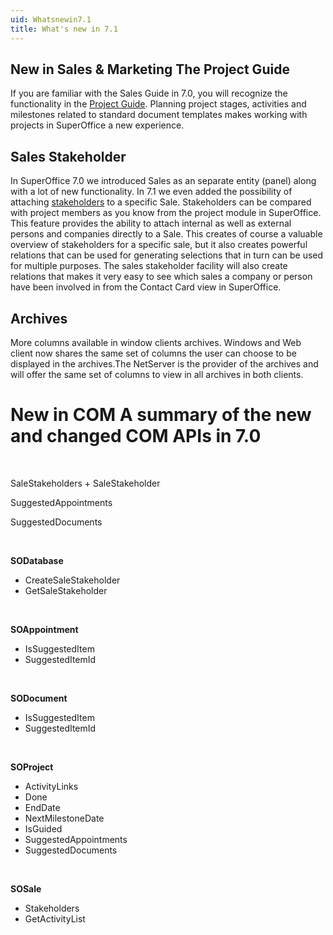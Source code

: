 ```yaml
---
uid: Whatsnewin7.1
title: What's new in 7.1
---
```


New in Sales & Marketing
The Project Guide
-----------------

If you are familiar with the Sales Guide in 7.0, you will recognize the functionality in the [Project Guide](Project%20guide.md). Planning project stages, activities and milestones related to standard document templates makes working with projects in SuperOffice a new experience.

Sales Stakeholder
-----------------

In SuperOffice 7.0 we introduced Sales as an separate entity (panel) along with a lot of new functionality. In 7.1 we even added the possibility of attaching [stakeholders](Sale%20Stakeholder.md) to a specific Sale. Stakeholders can be compared with project members as you know from the project module in SuperOffice. This feature provides the ability to attach internal as well as external persons and companies directly to a Sale. This creates of course a valuable overview of stakeholders for a specific sale, but it also creates powerful relations that can be used for generating selections that in turn can be used for multiple purposes. The sales stakeholder facility will also create relations that makes it very easy to see which sales a company or person have been involved in from the Contact Card view in SuperOffice.

Archives
--------

More columns available in window clients archives. Windows and Web client now shares the same set of columns the user can choose to be displayed in the archives.The NetServer is the provider of the archives and will offer the same set of columns to view in all archives in both clients.

New in COM
A summary of the new and changed COM APIs in 7.0
================================================

 

SaleStakeholders + SaleStakeholder

SuggestedAppointments

SuggestedDocuments

 

**SODatabase**

-   CreateSaleStakeholder
-   GetSaleStakeholder

 

**SOAppointment**

-   IsSuggestedItem
-   SuggestedItemId

 

**SODocument**

-   IsSuggestedItem
-   SuggestedItemId

 

**SOProject**

-   ActivityLinks
-   Done
-   EndDate
-   NextMilestoneDate
-   IsGuided
-   SuggestedAppointments
-   SuggestedDocuments

 

**SOSale**

-   Stakeholders
-   GetActivityList